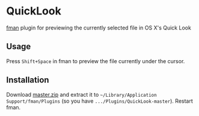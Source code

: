 # QuickLook
[fman](https://fman.io) plugin for previewing the currently selected file in OS X's Quick Look

## Usage
Press `Shift+Space` in fman to preview the file currently under the cursor.

## Installation
Download [master.zip](https://github.com/mherrmann/QuickLook/archive/master.zip) and extract it to `~/Library/Application Support/fman/Plugins` (so you have `.../Plugins/QuickLook-master`). Restart fman.